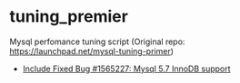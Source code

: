 # tuning_premier
Mysql perfomance tuning script (Original repo: https://launchpad.net/mysql-tuning-primer)

- [Include Fixed Bug #1565227: Mysql 5.7 InnoDB support](https://bugs.launchpad.net/mysql-tuning-primer/+bug/1565227)
